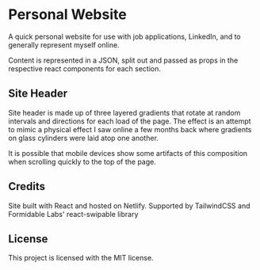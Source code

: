 # Personal Website

A quick personal website for use with job applications, LinkedIn, and to generally represent myself online. 

Content is represented in a JSON, split out and passed as props in the respective react components for each section. 

## Site Header

Site header is made up of three layered gradients that rotate at random intervals and directions for each load of the page. The effect is an attempt to mimic a physical effect I saw online a few months back where gradients on glass cylinders were laid atop one another. 

It is possible that mobile devices show some artifacts of this composition when scrolling quickly to the top of the page. 

## Credits

Site built with React and hosted on Netlify. Supported by TailwindCSS and Formidable Labs' react-swipable library

## License

This project is licensed with the MIT license. 